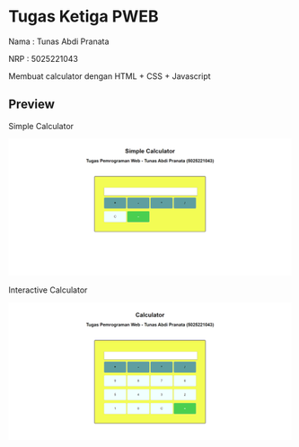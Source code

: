 # Tugas Ketiga PWEB

Nama : Tunas Abdi Pranata

NRP : 5025221043

Membuat calculator dengan HTML + CSS + Javascript

## Preview

Simple Calculator

![preview](preview.png)

Interactive Calculator

![interactive](/fullcalculator/preview.png)